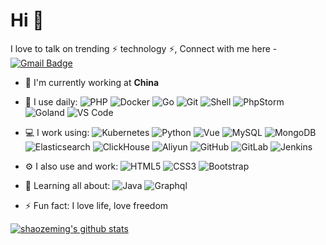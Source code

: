 # Hi 👋

I love to talk on trending ⚡ technology ⚡,  Connect with me here -[![Gmail Badge](https://img.shields.io/badge/-szm19920426@gmail.com-c14438?style=plastic&logo=Gmail&logoColor=white&link=mailto:szm19920426@gmail.com)](mailto:szm19920426@gmail.com)

- 🏢 I'm currently working at **China**
- 🚀 I use daily:
  ![PHP](https://img.shields.io/badge/-php-394989?style=plastic&logo=php)
  ![Docker](https://img.shields.io/badge/-Docker-8fcfd1?style=plastic&logo=docker)
  ![Go](https://img.shields.io/badge/-Go-9cf?style=plastic&logo=go)
  ![Git](https://img.shields.io/badge/-Git-black?style=plastic&logo=git)
  ![Shell](https://img.shields.io/badge/-Shell-blasck?style=plastic&logo=Shell)
  ![PhpStorm](https://img.shields.io/badge/-PhpStorm-black?style=plastic&logo=phpstorm)
  ![Goland](https://img.shields.io/badge/-Goland-black?style=plastic&logo=goland)
  ![VS Code](https://img.shields.io/badge/-VS%20Code-007ACC?style=plastic&logo=visual-studio-code)
- 💻 I work using:
  ![Kubernetes](https://img.shields.io/badge/-Kubernetes-blue?style=plastic&logo=kubernetes)
  ![Python](https://img.shields.io/badge/-Python-8fcfd1?style=plastic&logo=Python)
  ![Vue](https://img.shields.io/badge/-Vue-3b2e5a?style=plastic&logo=vuedotjs)
  ![MySQL](https://img.shields.io/badge/-MySQL-336791?style=plastic&logo=mysql)
  ![MongoDB](https://img.shields.io/badge/-MongoDB-black?style=plastic&logo=mongodb)
  ![Elasticsearch](https://img.shields.io/badge/-Elasticsearch-8fcfd1?style=plastic&logo=elasticsearch)
  ![ClickHouse](https://img.shields.io/badge/-ClickHouse-blue?style=plastic&logo=clickhouse)
  ![Aliyun](https://img.shields.io/badge/Aliyun-black?style=plastic&logo=alibabacloud)
  ![GitHub](https://img.shields.io/badge/-GitHub-181717?style=plastic&logo=github)
  ![GitLab](https://img.shields.io/badge/-GitLab-FCA121?style=plastic&logo=gitlab)
  ![Jenkins](https://img.shields.io/badge/-Jenkins-black?style=plastic&logo=Jenkins) 
- ⚙️ I also use and work: 
  ![HTML5](https://img.shields.io/badge/-HTML5-E34F26?style=plastic&logo=html5&logoColor=white)
  ![CSS3](https://img.shields.io/badge/-CSS3-1572B6?style=plastic&logo=css3)
  ![Bootstrap](https://img.shields.io/badge/-Bootstrap-563D7C?style=plastic&logo=bootstrap)
- 🌱 Learning all about:
  ![Java](https://img.shields.io/badge/-Java-informational?style=plastic&logo=java)
  ![Graphql](https://img.shields.io/badge/-Graphql-E10098?style=plastic&logo=Graphql)
  
- ⚡️ Fun fact: I love life, love freedom

[![shaozeming's github stats](https://github-readme-stats.vercel.app/api?username=shaozeming&theme=9cf&show_icons=true)](https://github.com/shaozeming)
